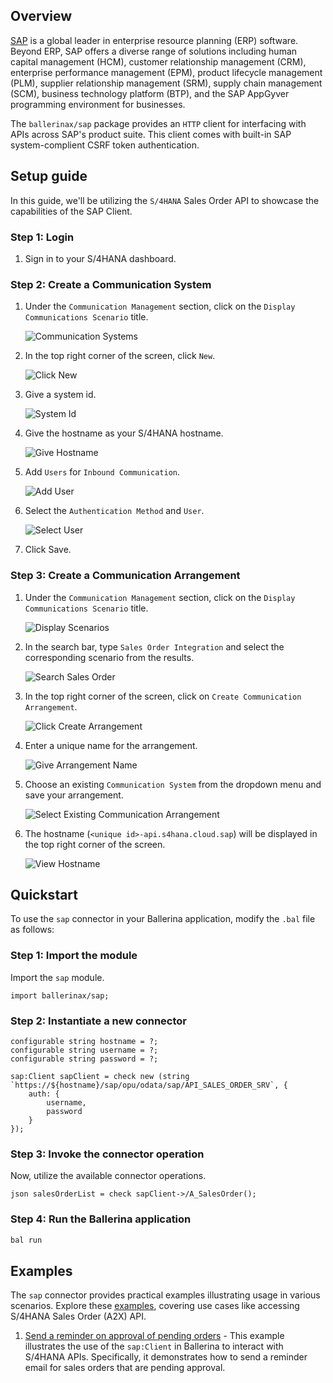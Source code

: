 ## Overview

[SAP](https://www.sap.com/india/index.html) is a global leader in enterprise resource planning (ERP) software. Beyond
ERP, SAP offers a diverse range of solutions including human capital management (HCM), customer relationship
management (CRM), enterprise performance management (EPM), product lifecycle management (PLM), supplier relationship
management (SRM), supply chain management (SCM), business technology platform (BTP), and the SAP AppGyver programming
environment for businesses.

The `ballerinax/sap` package provides an `HTTP` client for interfacing with APIs across SAP's product suite. This client
comes with built-in SAP system-complient CSRF token authentication.

## Setup guide

In this guide, we'll be utilizing the `S/4HANA` Sales Order API to showcase the capabilities of the SAP Client.

### Step 1: Login

1. Sign in to your S/4HANA dashboard.

### Step 2: Create a Communication System

1. Under the `Communication Management` section, click on the `Display Communications Scenario` title.

   ![Communication Systems](https://raw.githubusercontent.com/ballerina-platform/module-ballerinax-sap/main/docs/setup/2-1-communications-system.png)

2. In the top right corner of the screen, click `New`.

   ![Click New](https://raw.githubusercontent.com/ballerina-platform/module-ballerinax-sap/main/docs/setup/2-2-create-new.png)

3. Give a system id.

   ![System Id](https://raw.githubusercontent.com/ballerina-platform/module-ballerinax-sap/main/docs/setup/2-3-system-id.png)

4. Give the hostname as your S/4HANA hostname.

   ![Give Hostname](https://raw.githubusercontent.com/ballerina-platform/module-ballerinax-sap/main/docs/setup/2-4-give-hostname.png)

5. Add `Users` for `Inbound Communication`.

   ![Add User](https://raw.githubusercontent.com/ballerina-platform/module-ballerinax-sap/main/docs/setup/2-5-add-user.png)

6. Select the `Authentication Method` and `User`.

   ![Select User](https://raw.githubusercontent.com/ballerina-platform/module-ballerinax-sap/main/docs/setup/2-6-select-user.png)

7. Click Save.

### Step 3: Create a Communication Arrangement

1. Under the `Communication Management` section, click on the `Display Communications Scenario` title.

   ![Display Scenarios](https://raw.githubusercontent.com/ballerina-platform/module-ballerinax-sap/main/docs/setup/3-1-display-scenarios.png)

2. In the search bar, type `Sales Order Integration` and select the corresponding scenario from the results.

   ![Search Sales Order](https://raw.githubusercontent.com/ballerina-platform/module-ballerinax-sap/main/docs/setup/3-2-search-sales-order.png)

3. In the top right corner of the screen, click on `Create Communication Arrangement`.

   ![Click Create Arrangement](https://raw.githubusercontent.com/ballerina-platform/module-ballerinax-sap/main/docs/setup/3-3-click-create-arrangement.png)

4. Enter a unique name for the arrangement.

   ![Give Arrangement Name](https://raw.githubusercontent.com/ballerina-platform/module-ballerinax-sap/main/docs/setup/3-4-give-arrangement-name.png)

5. Choose an existing `Communication System` from the dropdown menu and save your arrangement.

   ![Select Existing Communication Arrangement](https://raw.githubusercontent.com/ballerina-platform/module-ballerinax-sap/main/docs/setup/3-5-select-communication-system.png)

6. The hostname (`<unique id>-api.s4hana.cloud.sap`) will be displayed in the top right corner of the screen.

   ![View Hostname](https://raw.githubusercontent.com/ballerina-platform/module-ballerinax-sap/main/docs/setup/3-6-view-hostname.png)

## Quickstart

To use the `sap` connector in your Ballerina application, modify the `.bal` file as follows:

### Step 1: Import the module

Import the `sap` module.

```ballerina
import ballerinax/sap;
```

### Step 2: Instantiate a new connector

```ballerina
configurable string hostname = ?;
configurable string username = ?;
configurable string password = ?;

sap:Client sapClient = check new (string `https://${hostname}/sap/opu/odata/sap/API_SALES_ORDER_SRV`, {
    auth: {
        username,
        password
    }
});
```

### Step 3: Invoke the connector operation

Now, utilize the available connector operations.

```ballerina
json salesOrderList = check sapClient->/A_SalesOrder();
```

### Step 4: Run the Ballerina application

```bash
bal run
```

## Examples

The `sap` connector provides practical examples illustrating usage in various scenarios. Explore
these [examples](https://github.com/ballerina-platform/module-ballerinax-sap/tree/master/examples), covering use cases
like accessing S/4HANA Sales Order (A2X) API.

1. [Send a reminder on approval of pending orders](https://github.com/ballerina-platform/module-ballerinax-sap/tree/main/examples/pending-order-reminder) -
   This example illustrates the use of the `sap:Client` in Ballerina to interact with S/4HANA APIs. Specifically, it
   demonstrates how to send a reminder email for sales orders that are pending approval.

